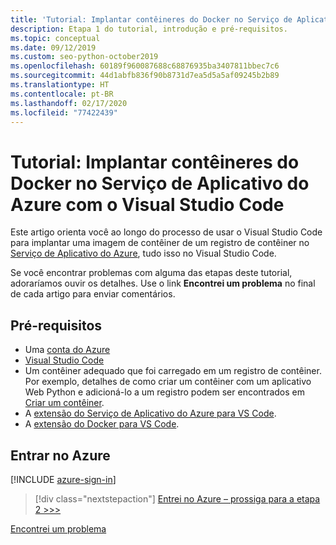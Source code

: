 ```yaml
---
title: 'Tutorial: Implantar contêineres do Docker no Serviço de Aplicativo do Azure com o Visual Studio Code'
description: Etapa 1 do tutorial, introdução e pré-requisitos.
ms.topic: conceptual
ms.date: 09/12/2019
ms.custom: seo-python-october2019
ms.openlocfilehash: 60189f960087688c68876935ba3407811bbec7c6
ms.sourcegitcommit: 44d1abfb836f90b8731d7ea5d5a5af09245b2b89
ms.translationtype: HT
ms.contentlocale: pt-BR
ms.lasthandoff: 02/17/2020
ms.locfileid: "77422439"
---
```

# <a name="tutorial-deploy-docker-containers-to-azure-app-service-with-visual-studio-code"></a>Tutorial: Implantar contêineres do Docker no Serviço de Aplicativo do Azure com o Visual Studio Code

Este artigo orienta você ao longo do processo de usar o Visual Studio Code para implantar uma imagem de contêiner de um registro de contêiner no [Serviço de Aplicativo do Azure](https://azure.microsoft.com/services/app-service/containers/), tudo isso no Visual Studio Code.

Se você encontrar problemas com alguma das etapas deste tutorial, adoraríamos ouvir os detalhes. Use o link **Encontrei um problema** no final de cada artigo para enviar comentários.

## <a name="prerequisites"></a>Pré-requisitos

- Uma [conta do Azure](https://azure.microsoft.com/free/?utm_source=campaign&utm_campaign=vscode-tutorial-docker-extension&mktingSource=vscode-tutorial-docker-extension)
- [Visual Studio Code](https://code.visualstudio.com/)
- Um contêiner adequado que foi carregado em um registro de contêiner. Por exemplo, detalhes de como criar um contêiner com um aplicativo Web Python e adicioná-lo a um registro podem ser encontrados em [Criar um contêiner](https://code.visualstudio.com/docs/python/tutorial-create-containers).
- A [extensão do Serviço de Aplicativo do Azure para VS Code](https://marketplace.visualstudio.com/items?itemName=ms-azuretools.vscode-azureappservice).
- A [extensão do Docker para VS Code](https://marketplace.visualstudio.com/items?itemName=ms-azuretools.vscode-docker).

## <a name="sign-in-to-azure"></a>Entrar no Azure

[!INCLUDE [azure-sign-in](includes/azure-sign-in.md)]

> [!div class="nextstepaction"]
> [Entrei no Azure – prossiga para a etapa 2 >>>](tutorial-deploy-containers-02.md)

[Encontrei um problema](https://www.research.net/r/PWZWZ52?tutorial=vscode-appservice-containers&step=01-verify-prerequisites)
